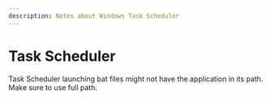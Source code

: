 ```yaml
---
description: Notes about Windows Task Scheduler
---
```


# Task Scheduler

Task Scheduler launching bat files might not have the application in its path. Make sure to use full path.

